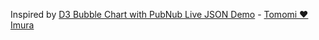 Inspired by [D3 Bubble Chart with PubNub Live JSON Demo](https://github.com/pubnub/d3-bubble) - [Tomomi ❤ Imura](https://github.com/girliemac)